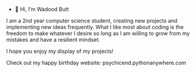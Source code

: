 - 👋 Hi, I’m Wadood Butt

I am a 2nd year computer science student, creating new projects and implementing new ideas
frequently. What I like most about coding is the freedom to make whatever I desire so long as
I am willing to grow from my mistakes and have a resilient mindset.

I hope you enjoy my display of my projects!

Check out my happy birthday website: psychicend.pythonanywhere.com 

